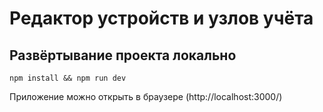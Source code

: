 # Редактор устройств и узлов учёта

## Развёртывание проекта локально

```shell
npm install && npm run dev
```

Приложение можно открыть в браузере (http://localhost:3000/)
